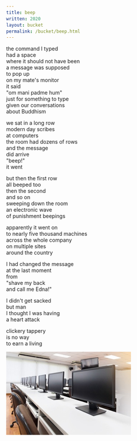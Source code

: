 ```yaml
---
title: beep
written: 2020
layout: bucket
permalink: /bucket/beep.html
---
```


the command I typed  
had a space  
where it should not have been  
a message was supposed  
to pop up  
on my mate's monitor  
it said  
"om mani padme hum"  
just for something to type  
given our conversations  
about Buddhism  


we sat in a long row  
modern day scribes  
at computers  
the room had dozens of rows  
and the message  
did arrive  
"beep!"  
it went  


but then the first row  
all beeped too  
then the second  
and so on  
sweeping down the room  
an electronic wave  
of punishment beepings  


apparently it went on  
to nearly five thousand machines  
across the whole company  
on multiple sites  
around the country  


I had changed the message  
at the last moment  
from  
"shave my back  
and call me Edna!"  


I didn't get sacked  
but man  
I thought I was having  
a heart attack  


clickery tappery  
is no way  
to earn a living  


!["row of monitors"](/assets/images/bucket/monitors.jpg "row of monitors")  
